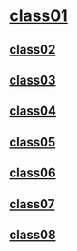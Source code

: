 # [class01](/ReadingNotes/102/class01)

## [class02](/ReadingNotes/102/class02)

## [class03](/ReadingNotes/102/class03)

## [class04](/ReadingNotes/102/class04)

## [class05](/ReadingNotes/102/class05)

## [class06](/ReadingNotes/102/class06)

## [class07](/ReadingNotes/102/class07)

## [class08](/ReadingNotes/102/class08)
